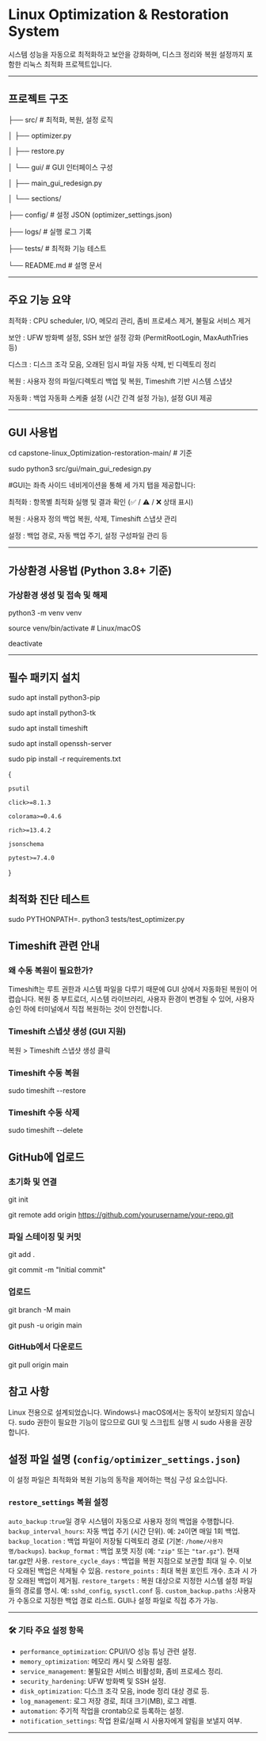 # Linux Optimization & Restoration System

시스템 성능을 자동으로 최적화하고 보안을 강화하며, 디스크 정리와 복원 설정까지 포함한 리눅스 최적화 프로젝트입니다.

---

## 프로젝트 구조

├── src/                  # 최적화, 복원, 설정 로직

│   ├── optimizer.py

│   ├── restore.py

│   └── gui/              # GUI 인터페이스 구성

│       ├── main_gui_redesign.py

│       └── sections/

├── config/               # 설정 JSON (optimizer_settings.json)

├── logs/                 # 실행 로그 기록

├── tests/                # 최적화 기능 테스트

└── README.md             # 설명 문서

---

## 주요 기능 요약

최적화 : CPU scheduler, I/O, 메모리 관리, 좀비 프로세스 제거, 불필요 서비스 제거

보안  : UFW 방화벽 설정, SSH 보안 설정 강화 (PermitRootLogin, MaxAuthTries 등)

디스크 : 디스크 조각 모음, 오래된 임시 파일 자동 삭제, 빈 디렉토리 정리

복원  : 사용자 정의 파일/디렉토리 백업 및 복원, Timeshift 기반 시스템 스냅샷

자동화 : 백업 자동화 스케줄 설정 (시간 간격 설정 가능), 설정 GUI 제공

---

## GUI 사용법

cd capstone-linux_Optimization-restoration-main/ # 기준

sudo python3 src/gui/main_gui_redesign.py

#GUI는 좌측 사이드 네비게이션을 통해 세 가지 탭을 제공합니다:

최적화 : 항목별 최적화 실행 및 결과 확인 (✅ / ⚠️ / ❌ 상태 표시)

복원 : 사용자 정의 백업 복원, 삭제, Timeshift 스냅샷 관리

설정 : 백업 경로, 자동 백업 주기, 설정 구성파일 관리 등

---

## 가상환경 사용법 (Python 3.8+ 기준)

### 가상환경 생성 및 접속 및 해제

python3 -m venv venv

source venv/bin/activate  # Linux/macOS

deactivate

---

## 필수 패키지 설치

sudo apt install python3-pip

sudo apt install python3-tk

sudo apt install timeshift

sudo apt install openssh-server

sudo pip install -r requirements.txt

{

    psutil
    
    click>=8.1.3
    
    colorama>=0.4.6
    
    rich>=13.4.2
    
    jsonschema
    
    pytest>=7.4.0
    
}

## 최적화 진단 테스트
sudo PYTHONPATH=. python3 tests/test_optimizer.py

## Timeshift 관련 안내
### 왜 수동 복원이 필요한가?
Timeshift는 루트 권한과 시스템 파일을 다루기 때문에 GUI 상에서 자동화된 복원이 어렵습니다. 복원 중 부트로더, 시스템 라이브러리, 사용자 환경이 변경될 수 있어, 사용자 승인 하에 터미널에서 직접 복원하는 것이 안전합니다.

### Timeshift 스냅샷 생성 (GUI 지원)
복원 > Timeshift 스냅샷 생성 클릭

### Timeshift 수동 복원
sudo timeshift --restore

### Timeshift 수동 삭제
sudo timeshift --delete

## GitHub에 업로드
### 초기화 및 연결
git init

git remote add origin https://github.com/yourusername/your-repo.git

### 파일 스테이징 및 커밋
git add .

git commit -m "Initial commit"

### 업로드
git branch -M main

git push -u origin main

### GitHub에서 다운로드

git pull origin main

## 참고 사항
Linux 전용으로 설계되었습니다. Windows나 macOS에서는 동작이 보장되지 않습니다.
sudo 권한이 필요한 기능이 많으므로 GUI 및 스크립트 실행 시 sudo 사용을 권장합니다.

## 설정 파일 설명 (`config/optimizer_settings.json`)

이 설정 파일은 최적화와 복원 기능의 동작을 제어하는 핵심 구성 요소입니다.

### `restore_settings` 복원 설정

`auto_backup`          :`true`일 경우 시스템이 자동으로 사용자 정의 백업을 수행합니다. 
`backup_interval_hours`: 자동 백업 주기 (시간 단위). 예: `24`이면 매일 1회 백업. 
`backup_location`      : 백업 파일이 저장될 디렉토리 경로 (기본: `/home/사용자명/backups`). 
`backup_format`        : 백업 포맷 지정 (예: `"zip"` 또는 `"tar.gz"`). 현재 tar.gz만 사용. 
`restore_cycle_days`   : 백업을 복원 지점으로 보관할 최대 일 수. 이보다 오래된 백업은 삭제될 수 있음. 
`restore_points`       : 최대 복원 포인트 개수. 초과 시 가장 오래된 백업이 제거됨. 
`restore_targets`      : 복원 대상으로 지정한 시스템 설정 파일들의 경로를 명시. 예: `sshd_config`, `sysctl.conf` 등. 
`custom_backup.paths`  :사용자가 수동으로 지정한 백업 경로 리스트. GUI나 설정 파일로 직접 추가 가능. 

---

### 🛠️ 기타 주요 설정 항목

- `performance_optimization`: CPU/I/O 성능 튜닝 관련 설정.
- `memory_optimization`: 메모리 캐시 및 스와핑 설정.
- `service_management`: 불필요한 서비스 비활성화, 좀비 프로세스 정리.
- `security_hardening`: UFW 방화벽 및 SSH 설정.
- `disk_optimization`: 디스크 조각 모음, inode 정리 대상 경로 등.
- `log_management`: 로그 저장 경로, 최대 크기(MB), 로그 레벨.
- `automation`: 주기적 작업을 crontab으로 등록하는 설정.
- `notification_settings`: 작업 완료/실패 시 사용자에게 알림을 보낼지 여부.

---

